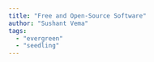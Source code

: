 ```yaml
---
title: "Free and Open-Source Software"
author: "Sushant Vema"
tags:
  - "evergreen"
  - "seedling"
---
```



